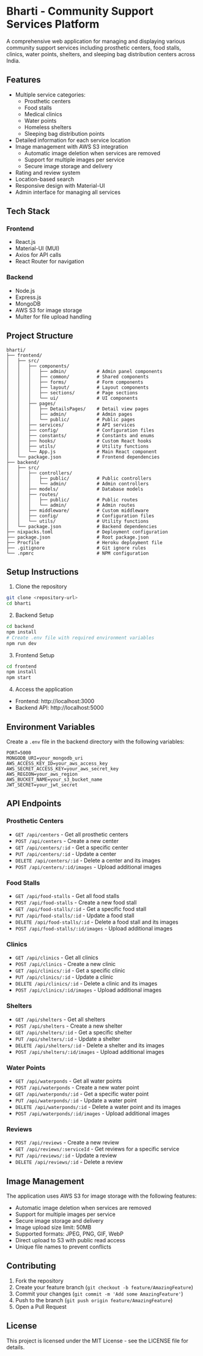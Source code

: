 # Bharti - Community Support Services Platform

A comprehensive web application for managing and displaying various community support services including prosthetic centers, food stalls, clinics, water points, shelters, and sleeping bag distribution centers across India.

## Features

- Multiple service categories:
  - Prosthetic centers
  - Food stalls
  - Medical clinics
  - Water points
  - Homeless shelters
  - Sleeping bag distribution points
- Detailed information for each service location
- Image management with AWS S3 integration
  - Automatic image deletion when services are removed
  - Support for multiple images per service
  - Secure image storage and delivery
- Rating and review system
- Location-based search
- Responsive design with Material-UI
- Admin interface for managing all services

## Tech Stack

### Frontend
- React.js
- Material-UI (MUI)
- Axios for API calls
- React Router for navigation

### Backend
- Node.js
- Express.js
- MongoDB
- AWS S3 for image storage
- Multer for file upload handling

## Project Structure

```
bharti/
├── frontend/
│   ├── src/
│   │   ├── components/
│   │   │   ├── admin/           # Admin panel components
│   │   │   ├── common/          # Shared components
│   │   │   ├── forms/           # Form components
│   │   │   ├── layout/          # Layout components
│   │   │   ├── sections/        # Page sections
│   │   │   └── ui/              # UI components
│   │   ├── pages/
│   │   │   ├── DetailsPages/    # Detail view pages
│   │   │   ├── admin/           # Admin pages
│   │   │   └── public/          # Public pages
│   │   ├── services/            # API services
│   │   ├── config/              # Configuration files
│   │   ├── constants/           # Constants and enums
│   │   ├── hooks/               # Custom React hooks
│   │   ├── utils/               # Utility functions
│   │   └── App.js               # Main React component
│   └── package.json             # Frontend dependencies
├── backend/
│   ├── src/
│   │   ├── controllers/
│   │   │   ├── public/          # Public controllers
│   │   │   └── admin/           # Admin controllers
│   │   ├── models/              # Database models
│   │   ├── routes/
│   │   │   ├── public/          # Public routes
│   │   │   └── admin/           # Admin routes
│   │   ├── middleware/          # Custom middleware
│   │   ├── config/              # Configuration files
│   │   └── utils/               # Utility functions
│   └── package.json             # Backend dependencies
├── nixpacks.toml                # Deployment configuration
├── package.json                 # Root package.json
├── Procfile                     # Heroku deployment file
├── .gitignore                   # Git ignore rules
└── .npmrc                       # NPM configuration
```

## Setup Instructions

1. Clone the repository
```bash
git clone <repository-url>
cd bharti
```

2. Backend Setup
```bash
cd backend
npm install
# Create .env file with required environment variables
npm run dev
```

3. Frontend Setup
```bash
cd frontend
npm install
npm start
```

4. Access the application
- Frontend: http://localhost:3000
- Backend API: http://localhost:5000

## Environment Variables

Create a `.env` file in the backend directory with the following variables:
```
PORT=5000
MONGODB_URI=your_mongodb_uri
AWS_ACCESS_KEY_ID=your_aws_access_key
AWS_SECRET_ACCESS_KEY=your_aws_secret_key
AWS_REGION=your_aws_region
AWS_BUCKET_NAME=your_s3_bucket_name
JWT_SECRET=your_jwt_secret
```

## API Endpoints

### Prosthetic Centers
- `GET /api/centers` - Get all prosthetic centers
- `POST /api/centers` - Create a new center
- `GET /api/centers/:id` - Get a specific center
- `PUT /api/centers/:id` - Update a center
- `DELETE /api/centers/:id` - Delete a center and its images
- `POST /api/centers/:id/images` - Upload additional images

### Food Stalls
- `GET /api/food-stalls` - Get all food stalls
- `POST /api/food-stalls` - Create a new food stall
- `GET /api/food-stalls/:id` - Get a specific food stall
- `PUT /api/food-stalls/:id` - Update a food stall
- `DELETE /api/food-stalls/:id` - Delete a food stall and its images
- `POST /api/food-stalls/:id/images` - Upload additional images

### Clinics
- `GET /api/clinics` - Get all clinics
- `POST /api/clinics` - Create a new clinic
- `GET /api/clinics/:id` - Get a specific clinic
- `PUT /api/clinics/:id` - Update a clinic
- `DELETE /api/clinics/:id` - Delete a clinic and its images
- `POST /api/clinics/:id/images` - Upload additional images

### Shelters
- `GET /api/shelters` - Get all shelters
- `POST /api/shelters` - Create a new shelter
- `GET /api/shelters/:id` - Get a specific shelter
- `PUT /api/shelters/:id` - Update a shelter
- `DELETE /api/shelters/:id` - Delete a shelter and its images
- `POST /api/shelters/:id/images` - Upload additional images

### Water Points
- `GET /api/waterponds` - Get all water points
- `POST /api/waterponds` - Create a new water point
- `GET /api/waterponds/:id` - Get a specific water point
- `PUT /api/waterponds/:id` - Update a water point
- `DELETE /api/waterponds/:id` - Delete a water point and its images
- `POST /api/waterponds/:id/images` - Upload additional images

### Reviews
- `POST /api/reviews` - Create a new review
- `GET /api/reviews/:serviceId` - Get reviews for a specific service
- `PUT /api/reviews/:id` - Update a review
- `DELETE /api/reviews/:id` - Delete a review

## Image Management

The application uses AWS S3 for image storage with the following features:
- Automatic image deletion when services are removed
- Support for multiple images per service
- Secure image storage and delivery
- Image upload size limit: 50MB
- Supported formats: JPEG, PNG, GIF, WebP
- Direct upload to S3 with public read access
- Unique file names to prevent conflicts

## Contributing

1. Fork the repository
2. Create your feature branch (`git checkout -b feature/AmazingFeature`)
3. Commit your changes (`git commit -m 'Add some AmazingFeature'`)
4. Push to the branch (`git push origin feature/AmazingFeature`)
5. Open a Pull Request

## License

This project is licensed under the MIT License - see the LICENSE file for details. 